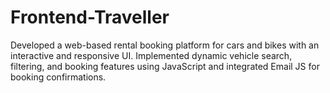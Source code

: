 # Frontend-Traveller
Developed a web-based rental booking platform for cars and bikes with an interactive and responsive UI. Implemented dynamic vehicle search, filtering, and booking features using JavaScript and integrated Email JS for booking confirmations.
